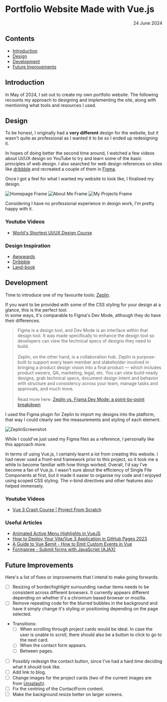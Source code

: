 # Portfolio Website Made with Vue.js
<div align="right">24 June 2024</div>

## Contents

- [Introduction](#introduction)
- [Design](#design)
- [Development](#development)
- [Future Improvements](#future-improvements)

<a id="introduction"></a>
## Introduction

In May of 2024, I set out to create my own portfolio website. The following recounts my approach to designing and implementing the site, along with mentioning what tools and resources I used.

<a id="design"></a>
## Design

To be honest, I originally had a **very different** design for the website, but it wasn't quite as professional as I wanted it to be so I ended up redesigning it.

In hopes of doing better the second time around, I watched a few videos about UI/UX design on YouTube to try and learn some of the basic principles of web design. 
I also searched for web design references on sites like [dribbble](https://dribbble.com/) and recreated a couple of them in [Figma](https://www.figma.com/).

Once I got a feel for what I wanted my website to look like, I finalised my design.

![Homepage Frame](https://github.com/kaseypsbrice/kaseypsbrice.github.io/assets/97709643/18c87d63-e9a1-445f-aa96-6d305e51cf0b)
![About Me Frame](https://github.com/kaseypsbrice/kaseypsbrice.github.io/assets/97709643/b073fe8f-5448-4a75-aa87-17c36e6bac9f)
![My Projects Frame](https://github.com/kaseypsbrice/kaseypsbrice.github.io/assets/97709643/db9e7054-ffe3-4681-8d56-c78e14f4542c)

Considering I have no professional experience in design work, I'm pretty happy with it.

### Youtube Videos

* [World's Shortest UI/UX Design Course](https://youtu.be/wIuVvCuiJhU?si=6n3PO68cTg725c7q)

### Design Inspiration

* [Awwwards](https://www.awwwards.com/)
* [Dribbble](https://dribbble.com/)
* [Land-book](https://land-book.com/)

<a id="development"></a>
## Development

Time to introduce one of my favourite tools: [Zeplin](https://zeplin.io/).

If you want to be provided with some of the CSS styling for your design at a glance, this is the perfect tool.<br>
In some ways, it's comparable to Figma's Dev Mode, although they do have their differences.

> Figma is a design tool, and Dev Mode is an interface within that design tool. It was made specifically to enhance the design tool so developers can view the technical specs of designs they need to build.
> <br><br>
> Zeplin, on the other hand, is a collaboration hub. Zeplin is purpose-built to support every team member and stakeholder involved in bringing a product design vision into a final product — which includes product owners, QA, marketing, legal, etc. You can view build-ready designs, grab technical specs, document design intent and behavior with structure and consistency across your team, manage tasks and approvals, and much more.
> <br><br>
> Read more here: [Zeplin vs. Figma Dev Mode: a point-by-point breakdown](https://blog.zeplin.io/zeplin-vs-dev-mode)

I used the Figma plugin for Zeplin to import my designs into the platform, that way I could clearly see
the measurements and styling of each element.

![ZeplinScreenshot](https://github.com/kaseypsbrice/kaseypsbrice.github.io/assets/97709643/147a4ff6-5e90-4834-9a18-052727684d38)

While I could've just used my Figma files as a reference, I personally like this approach more.

In terms of using Vue.js, I certainly learnt a lot from creating this website. I had never used a front-end framework prior to this project,
so it took me a while to become familiar with how things worked. Overall, I'd say I've become a fan of Vue.js. I wasn't sure about the efficiency 
of Single File Components at first, but it made it easier to organise my code and I enjoyed using scoped CSS styling. The v-bind directives and other
features also helped immensely.

### Youtube Videos

* [Vue 3 Crash Course | Project From Scratch](https://youtu.be/KTFH4P8unUQ?si=Z-RPVZob47xR16QX)

### Useful Articles

* [Animated Active Menu Highlights in VueJS](https://learnvue.co/articles/vue-animated-menu)
* [How to Deploy Your Vite/Vue 3 Application in GitHub Pages 2023](https://mkay11.medium.com/how-to-deploy-your-vite-vue-3-application-in-github-pages-2023-2b842f50576a)
* [A Guide to Vue $emit - How to Emit Custom Events in Vue](https://learnvue.co/articles/vue-emit-guide)
* [Formspree - Submit forms with JavaScript (AJAX)](https://help.formspree.io/hc/en-us/articles/360013470814-Submit-forms-with-JavaScript-AJAX)

<a id="future-improvements"></a>
## Future Improvements

Here's a list of fixes or improvements that I intend to make going forwards:

- [ ] Resizing of border/highlight surrounding navbar items needs to be consistent across different browsers. It currently appears different depending on whether it's a chromium based browser or mozilla.
- [ ] Remove repeating code for the blurred bubbles in the background and have it simply change it's styling or positioning depending on the page selected.
* Transitions:
  - [ ] When scrolling through project cards would be ideal. In case the user is unable to scroll, there should also be a button to click to go to the next card.
  - [ ] When the contact form appears.
  - [ ] Between pages.
- [ ] Possibly redesign the contact button, since I've had a hard time deciding what it should look like.
- [ ] Add link to blog.
- [ ] Change images for the project cards (two of the current images are from [Unsplash](https://unsplash.com/)).
- [ ] Fix the centring of the ContactForm content.
- [ ] Make the background resize better on larger screens.
